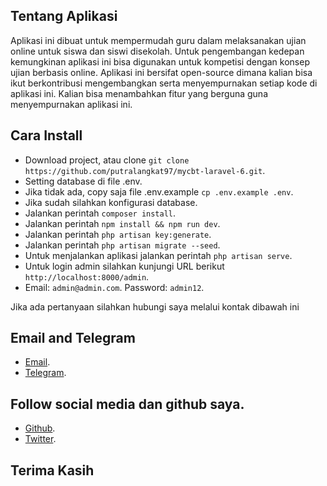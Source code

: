 ## Tentang Aplikasi
Aplikasi ini dibuat untuk mempermudah guru dalam melaksanakan ujian online untuk siswa dan siswi disekolah. Untuk pengembangan kedepan kemungkinan aplikasi ini bisa digunakan untuk kompetisi dengan konsep ujian berbasis online. Aplikasi ini bersifat open-source dimana kalian bisa ikut berkontribusi mengembangkan serta menyempurnakan setiap kode di aplikasi ini. Kalian bisa menambahkan fitur yang berguna guna menyempurnakan aplikasi ini.

## Cara Install
- Download project, atau clone ```git clone https://github.com/putralangkat97/mycbt-laravel-6.git```.
- Setting database di file .env.
- Jika tidak ada, copy saja file .env.example ```cp .env.example .env```.
- Jika sudah silahkan konfigurasi database.
- Jalankan perintah ```composer install```.
- Jalankan perintah ```npm install && npm run dev```.
- Jalankan perintah ```php artisan key:generate```.
- Jalankan perintah ```php artisan migrate --seed```.
- Untuk menjalankan aplikasi jalankan perintah ```php artisan serve```.
- Untuk login admin silahkan kunjungi URL berikut ```http://localhost:8000/admin```.
- Email: ```admin@admin.com```. Password: ```admin12```.

Jika ada pertanyaan silahkan hubungi saya melalui kontak dibawah ini
## Email and Telegram
- [Email](mailto:pucukpisang97@gmail.com).
- [Telegram](https://t.me/absoluthalal).

## Follow social media dan github saya.
- [Github](https://github.com/putralangkat97).
- [Twitter](https://twitter.com/anggitau_).

## Terima Kasih